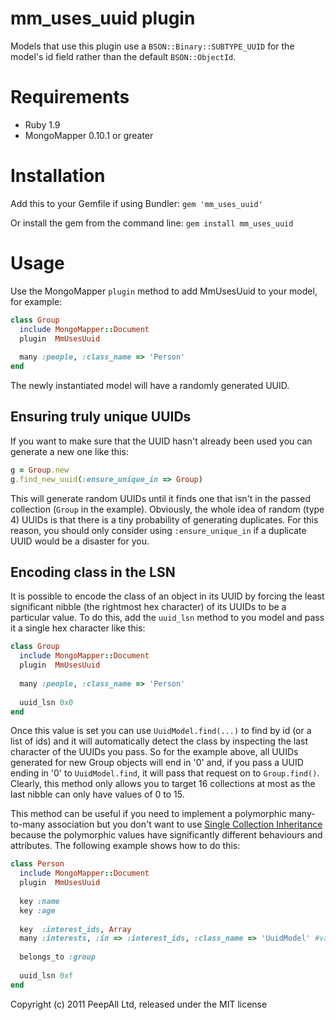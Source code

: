 
mm_uses_uuid plugin
============

Models that use this plugin use a `BSON::Binary::SUBTYPE_UUID` for the model's id field rather than the default `BSON::ObjectId`.

Requirements
============

- Ruby 1.9
- MongoMapper 0.10.1 or greater

Installation
=======

Add this to your Gemfile if using Bundler: `gem 'mm_uses_uuid'`

Or install the gem from the command line: `gem install mm_uses_uuid`

Usage
=======

Use the MongoMapper `plugin` method to add MmUsesUuid to your model, for example:

```ruby
class Group
  include MongoMapper::Document
  plugin  MmUsesUuid
  
  many :people, :class_name => 'Person'
end
```

The newly instantiated model will have a randomly generated UUID.

Ensuring truly unique UUIDs
---------------------------

If you want to make sure that the UUID hasn't already been used
you can generate a new one like this:

```ruby
g = Group.new
g.find_new_uuid(:ensure_unique_in => Group)
```

This will generate random UUIDs until it finds one that isn't in the passed collection (`Group` in the example).
Obviously, the whole idea of random (type 4) UUIDs is that there is a tiny probability of generating duplicates.
For this reason, you should only consider using `:ensure_unique_in` if a duplicate UUID would be a disaster for you.

Encoding class in the LSN
-------------------------

It is possible to encode the class of an object in its UUID by forcing the least significant nibble (the rightmost hex character) of its UUIDs to be a particular value.
To do this, add the `uuid_lsn` method to you model and pass it a single hex character like this:

```ruby
class Group
  include MongoMapper::Document
  plugin  MmUsesUuid
  
  many :people, :class_name => 'Person'
  
  uuid_lsn 0x0
end
```

Once this value is set you can use `UuidModel.find(...)` to find by id (or a list of ids) and it will automatically detect the class by inspecting
the last character of the UUIDs you pass. So for the example above, all UUIDs generated for new Group objects will end in '0'
and, if you pass a UUID ending in '0' to `UuidModel.find`, it will pass that request on to `Group.find()`. Clearly, this method only allows you
to target 16 collections at most as the last nibble can only have values of 0 to 15.

This method can be useful if you need to implement a polymorphic many-to-many association but you don't want to use [Single Collection Inheritance][1]
because the polymorphic values have significantly different behaviours and attributes. The following example shows how to do this:

```ruby
class Person
  include MongoMapper::Document
  plugin  MmUsesUuid
  
  key :name
  key :age
  
  key  :interest_ids, Array
  many :interests, :in => :interest_ids, :class_name => 'UuidModel' #values can be a Group or a Person
  
  belongs_to :group
  
  uuid_lsn 0xf
end
```

Copyright (c) 2011 PeepAll Ltd, released under the MIT license


[1]: http://mongomapper.com/documentation/plugins/single-collection-inheritance.html
